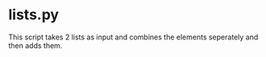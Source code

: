 # lists.py

This script takes 2 lists as input and combines the elements
seperately and then adds them.
